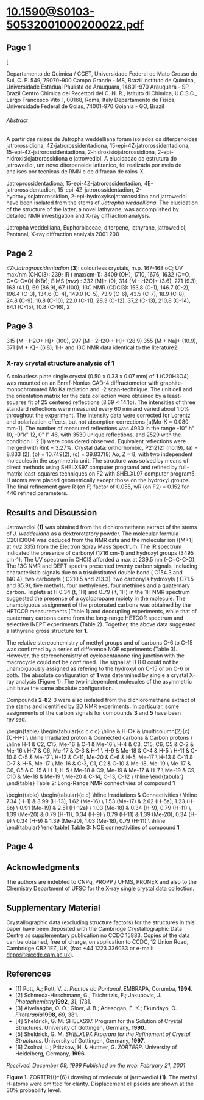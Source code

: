# 10.1590@S0103-50532001000200022.pdf

## Page 1



[

Departamento de Quimica / CCET, Universidade Federal de Mato Grosso do Sul, C. P. 549, 79070-900 Campo Grande - MS, Brazil Instituto de Quimica, Universidade Estadual Paulista de Arauquara, 14801-970 Arauquara - SP, Brazil Centro Chimica dei Recettori del C. N. R., Istituto di Chimica, U.C.S.C., Largo Francesco Vito 1, 00168, Roma, Italy Departamento de Fisica, Universidade Federal de Goias, 74001-970 Goiania - GO, Brazil

###### Abstract

A partir das raizes de Jatropha weddelliana foram isolados os diterpenoides jatrorossidiona, 4Z-jatrorossidentadiona, 15-epi-4Z-jatrorossidentadiona, 15-epi-4Z-jatrorossidentadiona, 2-hidroxisiojatrorossidiona, 2-epi-hidroxisiojatrorossidiona e jatrowediol. A elucidacao da estrutura do jatrowediol, um novo diterpenoide latiranico, foi realizada por meio de analises por tecnicas de RMN e de difracao de raios-X.

Jatroprossidentadiona, 15-epi-4Z-jatrorossidentadion, 4E-jatrorossidentadion, 15-epi-4Z-jatrorossidentadion, 2-hydroxyisojatrorossidion, 2-epi-hydroxyisojatrorossidion and jatrowedol have been isolated from the stems of _Jatropha weddelliana_. The elucidation of the structure of the latter, a novel lathyrane, was accomplished by detailed NMR investigation and X-ray diffraction analysis.

Jatropha weddelliana, Euphorbiaceae, diterpene, lathyrane, jatrowediol, Pantanal, X-ray diffraction analysis 2001 200

## Page 2

_4Z-Jatrogrossidentadion_ (**3**): colourless crystals, m.p. 167-168 oC; UV max/nm (CHCl3): 239; IR ( max/cm-1): 3409 (OH), 1710, 1676, 1632 (C=O, C=C-C=O) (KBr); EIMS (_m/z_) : 332 [M]+ (0), 314 [M - H2O]+ (3.6), 271 (9.3), 163 (41.1), 69 (86.9), 67 (100); 13C NMR (CDCl3):
153,8 (C-1), 146.7 (C-2), 196.4 (C-3), 134.6 (C-4), 149.0 (C-5), 73.9 (C-6), 43.5 (C-7), 18.9 (C-8), 24.8 (C-9), 16.8 (C-10), 22.0 (C-11), 28.3 (C-12), 37,2 (C-13), 210,8 (C-14), 84.1 (C-15), 10.8 (C-16), 2

## Page 3

315 [M - H2O+ H]+ (100), 297 [M - 2H2O + H]+ (28.9) 355 [M + Na]+ (10.9), 371 [M + K]+ (6.8); 1H- and 13C NMR data identical to the literature2.

### X-ray crystal structure analysis of 1

A colourless plate single crystal (0.50 x 0.33 x 0.07 mm) of **1** (C20H3O4) was mounted on an Enraf-Nonius CAD-4 diffractometer with graphite-monochromated Mo Ka radiation and -2 scan-technique. The unit cell and the orientation matrix for the data collection were obtained by a least-squares fit of 25 centered reflections (8.69 < 14.1o). The intensities of three standard reflections were measured every 60 min and varied about 1.0% throughout the experiment. The intensity data were corrected for Lorentz and polarization effects, but not absorption corrections [a(Mo-K = 0.080 mm-1]. The number of measured reflections was 4930 in the range -10" h" 10, -9"k" 12, 0" l" 46, with 3530 unique reflections, and 2529 with the condition I '2 (I) were considered observed. Equivalent reflections were merged with Rint = 3.27%. Crystal data: orthorhombic, P212121 (no.19), \(a\) = 8.833 (2), \(b\) = 10.749(2), \(c\) = 39.837(8) Ao, Z = 8, with two independent molecules in the asymmetric unit. The structure was solved by means of direct methods using SHELXS97 computer program4 and refined by full-matrix least-squares techniques on F2 with SHELXL97 computer program5. H atoms were placed geometrically except those on the hydroxyl groups. The final refinement gave R (on F) factor of 0.055, wR (on F2) = 0.152 for 446 refined parameters.

## Results and Discussion

Jatrowediol **(1)** was obtained from the dichloromethane extract of the stems of _J. weddelliana_ as a dextrorotatory powder. The molecular formula C20H30O4 was deduced from the NMR data and the molecular ion ([M+1] at _m/z_ 335) from the Electron Spray Mass Spectrum. The IR spectrum indicated the presence of carbonyl (1716 cm-1) and hydroxyl groups (3495 cm-1). The UV spectrum in CHCl3 afforded a max at 239.5 nm (-C=C-C-O). The 13C NMR and DEPT spectra presented twenty carbon signals, including characteristic signals due to a trisubstituted double bond ( C154.3 and 140.4), two carbonyls ( C210.5 and 213.3), two carbonyls hydroxyls ( C71.5 and 85.9), five methyls, four methylenes, four methines and a quaternary carbon. Triplets at H 0.34 (t, 1H) and 0.79 (lt, 1H) in the 1H NMR spectrum suggested the presence of a cyclopropane moiety in the molecule. The unambiguous assignment of the protonated carbons was obtained by the HETCOR measurements (Table 1) and decoupling experiments, while that of quaternary carbons came from the long-range HETCOR spectrum and selective INEPT experiments (Table 2). Together, the above data suggested a lathyrane gross structure for **1**.

The relative stereochemistry of methyl groups and of carbons C-6 to C-15 was confirmed by a series of difference NOE experiments (Table 3). However, the stereochemistry of cyclopentanone ring junction with the macrocycle could not be confirmed. The signal at H 8.0 could not be unambiguously assigned as refering to the hydroxyl on C-15 or on C-6 or both. The absolute configuration of **1** was determined by single a crystal X-ray analysis (Figure 1). The two independent molecules of the asymmetric unit have the same absolute configuration.

Compounds **2-8**2-3 were also isolated from the dichloromethane extract of the stems and identified by 2D NMR experiments. In particular, some assignments of the carbon signals for compounds **3** and **5** have been revised.

\begin{table}
\begin{tabular}{c c c c} \hline  & H-C* & \multicolumn{2}{c}{C-H+} \\ \hline Irradiated proton & Connected carbons & Carbon protons \\ \hline H-1 & C2, C15, Me-16 & C-1 & Me-16 \\ H-4 & C3, C15, C6, C5 & C-2 & Me-16 \\ H-7 & C6, Me-17 & C-3 & H-1 \\ H-9 & Me-18 & C-4 & H-5 \\ H-11 & C-10 & C-5 & Me-17 \\ H-12 & C-11, Me-20 & C-6 & H-5, Me-17 \\ H-13 & C-11 & C-7 & H-5, Me-17 \\ Me-16 & C-3, C1, C2 & C-10 & Me-18, Me-19 \\ Me-17 & C6, C5 & C-15 & H-1, H-5 \\ Me-18 & C9, Me-19 & Me-17 & H-7 \\ Me-19 & C9, C10 & Me-18 & Me-19 \\ Me-20 & C-14, C-13, C-12 \\ \hline \end{tabular}
\end{table}
Table 2: Long-Range NMR connectivies of compound **1**

\begin{table}
\begin{tabular}{c c} \hline Irradiations & Connectivities \\ \hline
7.34 (H-1) & 3.99 (H-13), 1.62 (Me-16) \\
1.53 (Me-17) & 2.62 (H-5a), 1.23 (H-8b) \\
0.91 (Me-19) & 2.51 (H-12a) \\
1.03 (Me-18) & 0.34 (H-9), 0.79 (H-11) \\
1.39 (Me-20) & 0.79 (H-11), 0.34 (H-9) \\
0.79 (H-11) & 1.39 (Me-20), 0.34 (H-9) \\
0.34 (H-9) & 1.39 (Me-20), 1.03 (Me-18), 0.79 (H-11) \\ \hline \end{tabular}
\end{table}
Table 3: NOE connectivities of compound **1**

## Page 4



## Acknowledgments

The authors are indebted to CNPq, PROPP / UFMS, PRONEX and also to the Chemistry Department of UFSC for the X-ray single crystal data collection.

## Supplementary Material

Crystallographic data (excluding structure factors) for the structures in this paper have been deposited with the Cambridge Crystallographic Data Centre as supplementary publication no CCDC 15883. Copies of the data can be obtained, free of charge, on application to CCDC, 12 Union Road, Cambridge CB2 1EZ, UK, (fax: +44 1223 336033 or e-mail: deposit@ccdc.cam.ac.uk).

## References

* [1] Pott, A.; Pott, V. J. _Plantas do Pantanal_. EMBRAPA, Corumba, **1994**.
* [2] Schmeda-Hirschmann, G.; Tsichritzis, F.; Jakupovic, J. _Photochemistry_**1992**, _31_, 1731.
* [3] Aivelaagbe, O. O.; Gloer, J. B.; Adesogan, E. K.; Ekundayo, O. _Fitoterapia_**1998**, _69_, 381.
* [4] Sheldrick, G. M. SHELXS97. Program for the Solution of Crystal Structures. University of Gottingen, Germany, **1990**.
* [5] Sheldrick, G. M. _SHELXL97. Program for the Refinement of Crystal Structures_. University of Gottingen, Germany, **1997**.
* [6] Zsolnai, L.; Pritzkow, H. & Huttner, G. _ZORTERP_. University of Heidelberg, Germany, **1996**.

_Received: December 09, 1999 Published on the web: February 21, 2001_

**Figure 1.** ZORTER\({}^{6}\) drawing of molecule of jarrowediol **(1)**. The methyl H-atoms were omitted for clarity. Displacement ellipsoids are shown at the 30% probability level.



